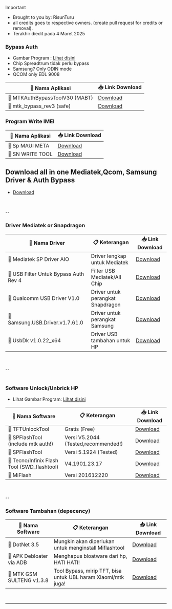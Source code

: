 > [!IMPORTANT]
> - Brought to you by: RisunTuru
> - all credits goes to respective owners. (create pull request for credits or removal).
> - Terakhir diedit pada 4 Maret 2025
>

### Bypass Auth
- Gambar Program : [Lihat disini](https://github.com/risunCode/SP_Aftersales_tool/releases/tag/Mediatek_BypassAuth)
- Chip Spreadtrum tidak perlu bypass
- Samsung? Only ODIN mode
- QCOM only EDL 9008

| 🔧 Nama Aplikasi         | 📥 Link Download |
|--------------------------|------------------|
| 🛒 MTKAuthBypassToolV30 (MABT)   | [Download](https://github.com/risunCode/SP_Aftersales_tool/releases/download/Mediatek_BypassAuth/MTKAuthBypassToolV30.7z)             |
| 🛒 mtk_bypass_rev3 (safe)        | [Download](https://github.com/risunCode/SP_Aftersales_tool/releases/download/Mediatek_BypassAuth/MCT_BypassV3_safe.zip)             |

### Program Write IMEI
| 🔧 Nama Aplikasi         | 📥 Link Download |
|--------------------------|------------------|
| 🔧 Sp MAUI META         |  [Download](https://androidmtk.com/download-sp-meta-tool) |
| 🔧 SN WRITE TOOL        |  [Download](https://androidmtk.com/download-sn-write-tool) |

## Download all in one Mediatek,Qcom, Samsung Driver & Auth Bypass
- [Download](https://github.com/risunCode/SP_Aftersales_tool/releases/download/Mediatek_Drivers/Driver_MTK_QCOM_Preloader.7z)
<br>

--
<br>

### Driver Mediatek or Snapdragon
| 🔧 Nama Driver                     | 📋 Keterangan                                  | 📥 Link Download |
|------------------------------------|------------------------------------------------|------------------|
| 🛒 Mediatek SP Driver AIO             | Driver lengkap untuk Mediatek                   | [Download](https://github.com/risunCode/SP_Aftersales_tool/releases/download/Mediatek_Drivers/Mediatek.SP.Driver.v5.1632.Setup.exe)             |
| 🛒 USB Filter Untuk Bypass Auth Rev 4 | Filter USB Mediatek/All Chip        | [Download](https://github.com/risunCode/SP_Aftersales_tool/releases/download/Mediatek_Drivers/libusb-win32-devel-filter-1.2.6.0.exe)             |
| 🛒 Qualcomm USB Driver V1.0           | Driver untuk perangkat Snapdragon              |  [Download](https://github.com/risunCode/SP_Aftersales_tool/releases/download/Qualcomm_samsung_USB_Driver/Qualcomm_USB_Driver_V1.0.exe)             |
| 🛒 Samsung.USB.Driver.v1.7.61.0          | Driver untuk perangkat Samsung            |  [Download](https://github.com/risunCode/SP_Aftersales_tool/releases/download/Qualcomm_samsung_USB_Driver/Samsung.USB.Driver.v1.7.61.0.exe)            |
| 🛒 UsbDk v1.0.22_x64         | Driver USB tambahan untuk HP          |  [Download](https://github.com/risunCode/SP_Aftersales_tool/releases/download/Mediatek_Drivers/UsbDk_1.0.22_x64.msi) |
<br>

--  
<br>

### Software Unlock/Unbrick HP
- Lihat Gambar Program: [Lihat disini](https://github.com/risunCode/SP_Aftersales_tool/releases/tag/FlashTool_Android)

| 📱 Nama Software       | 📋 Keterangan           | 📥 Link Download |
|------------------------|-------------------------|------------------|
| 🛒 TFTUnlockTool          | Gratis (Free)           | [Download](https://github.com/risunCode/SP_Aftersales_tool/releases/download/FlashTool_Android/TFTUnlock-2024-v6.1.1.1.zip)             |
| 🛒 SPFlashTool (include mtk auth!)           | Versi V5.2044 (Tested,recommended!)   | [Download](https://github.com/risunCode/SP_Aftersales_tool/releases/download/FlashTool_Android/SP_Flash_Tool_edited_ByKurdishGSM_V5.2044.7z)             |
| 🛒 SPFlashTool            | Versi 5.1924 (Tested)   | [Download](https://github.com/risunCode/SP_Aftersales_tool/releases/download/FlashTool_Android/SP_Flash_Tool_v5.1924_Win.rar)             |
| 🛒 Tecno/Infinix Flash Tool (SWD_flashtool)      | V4.1901.23.17           | [Download](https://github.com/risunCode/SP_Aftersales_tool/releases/download/FlashTool_Android/Tecno.Flash.Tool.V4.1901.23.17-fidetec.com.rar)             |
| 🛒 MiFlash                | Versi 201612220         | [Download](https://github.com/risunCode/SP_Aftersales_tool/releases/download/FlashTool_Android/SERING.DIPAKAI._MiFlash_201612220.msi)             |
<br>

--
<br>

### Software Tambahan (depecency)
| 📱 Nama Software       | 📋 Keterangan           | 📥 Link Download |
|------------------------|-------------------------|------------------|
| 🛒 DotNet 3.5          | Mungkin akan diperlukan untuk menginstall Miflashtool           |  [Download](https://github.com/abbodi1406/dotNetFx35W10/releases/download/v0.20.01/dotNetFx35_WX_9_x86_x64.zip)            |
| 🛒 APK Debloater via ADB         | Menghapus bloatware dari hp, HATI HATI!          |  [Download](https://github.com/risunCode/SP_Aftersales_tool/releases/download/Arsip_Program/Debloat_APK.exe)            |
| 🛒 MTK GSM SULTENG v1.3.8        | Tool Bypass, mirip TFT, bisa untuk UBL haram Xiaomi/mtk juga!         |  [Download](https://github.com/risunCode/SP_Aftersales_tool/releases/download/Arsip_Program/MTK+GSM+Sulteng+V1.3.8.rar)          |
<br>


---
<br>
